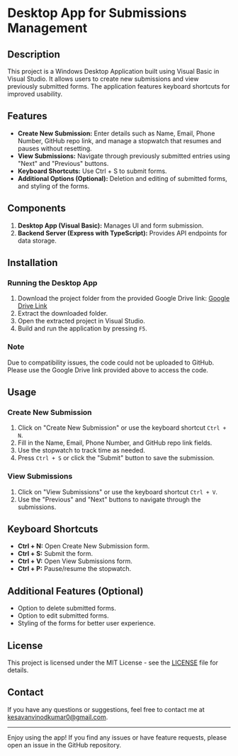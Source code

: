 # Desktop App for Submissions Management

## Description
This project is a Windows Desktop Application built using Visual Basic in Visual Studio. It allows users to create new submissions and view previously submitted forms. The application features keyboard shortcuts for improved usability.

## Features
- **Create New Submission:** Enter details such as Name, Email, Phone Number, GitHub repo link, and manage a stopwatch that resumes and pauses without resetting.
- **View Submissions:** Navigate through previously submitted entries using "Next" and "Previous" buttons.
- **Keyboard Shortcuts:** Use Ctrl + S to submit forms.
- **Additional Options (Optional):** Deletion and editing of submitted forms, and styling of the forms.

## Components
1. **Desktop App (Visual Basic):** Manages UI and form submission.
2. **Backend Server (Express with TypeScript):** Provides API endpoints for data storage.

## Installation

### Running the Desktop App

1. Download the project folder from the provided Google Drive link: [Google Drive Link](https://drive.google.com/drive/folders/1OfWYSlj-pgZz_8Y9dzyLEK_DC3ufYteP?usp=sharing)
2. Extract the downloaded folder.
3. Open the extracted project in Visual Studio.
4. Build and run the application by pressing `F5`.

### Note
Due to compatibility issues, the code could not be uploaded to GitHub. Please use the Google Drive link provided above to access the code.

## Usage

### Create New Submission
1. Click on "Create New Submission" or use the keyboard shortcut `Ctrl + N`.
2. Fill in the Name, Email, Phone Number, and GitHub repo link fields.
3. Use the stopwatch to track time as needed.
4. Press `Ctrl + S` or click the "Submit" button to save the submission.

### View Submissions
1. Click on "View Submissions" or use the keyboard shortcut `Ctrl + V`.
2. Use the "Previous" and "Next" buttons to navigate through the submissions.

## Keyboard Shortcuts
- **Ctrl + N:** Open Create New Submission form.
- **Ctrl + S:** Submit the form.
- **Ctrl + V:** Open View Submissions form.
- **Ctrl + P:** Pause/resume the stopwatch.

## Additional Features (Optional)
- Option to delete submitted forms.
- Option to edit submitted forms.
- Styling of the forms for better user experience.

## License
This project is licensed under the MIT License - see the [LICENSE](LICENSE) file for details.

## Contact
If you have any questions or suggestions, feel free to contact me at kesavanvinodkumar0@gmail.com.

---

Enjoy using the app! If you find any issues or have feature requests, please open an issue in the GitHub repository.

